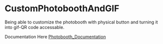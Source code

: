 # CustomPhotoboothAndGIF
Being able to customize the photobooth with physical button and turning it into gif-QR code accessable.

Documentation Here
[Photobooth_Documentation](https://tungsten-waterfall-ae7.notion.site/HolyWin-Version-2993d345d4aa800b9c30eb6a7a32cc5f?pvs=74)
